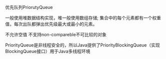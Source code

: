 优先队列PriorutyQueue


一般使用堆数据结构实现，堆一般使用数组存储;
集合中的每个元素都有一个权重值，每次出队都弹出优先级最大或最小的元素。

不允许空值
不支持non-compareble不可比较的对象

PriorityQueue是非线程安全的，所以Java提供了PriorityBlockingQueue（实现BlockingQueue接口）用于Java多线程环境